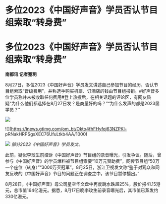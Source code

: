 # 多位2023《中国好声音》学员否认节目组索取“转身费”

# 多位2023《中国好声音》学员否认节目组索取“转身费”

**南都讯 记者蹇玥**

8月27日，多位2023《中国好声音》学员发文讲述自己参加节目的经历，否认节目组索取“晋级费用”，并称选手购买机票、订酒店的钱由节目组报销。#好声音多位学员称并未被收取任何费用#登上热搜后，在相关话题的评论区，有网友质疑“为什么他们都选择在8月27日发？是商量好的吗？”“为什么发声的都是2023届学员？”

![](https://inews.gtimg.com/om_bt/OHlOviGaDmwkRa0ISG9GREHN0vz_vv4WhxNqoKFw5qB3sAA/1000)

![](https://inews.gtimg.com/om_bt/Okto4fhFHyfqj63NZPKl-
pRNakHRPSgsXEC76UfuLtkb4AA/1000)

![](https://inews.gtimg.com/om_bt/O4eyZpvIWAa5CexdrmL5ihv4Gz7qLcJzW3jmhRlGEImOQAA/1000)
_部分2023《中国好声音》学员发文。_

此前，疑似李玟生前控诉《中国好声音》节目组的录音曝光，引发争议。随后，曾参与《中国好声音》的学员爆料被节目组索要“10万元赞助费”，网传节目组“50万一个座位（转身）”“3000万买冠军”。8月25日，浙江卫视发文称“鉴于对观众和网友反映的《中国好声音》节目的问题正在调查之中，该节目暂停播出。”

8月28日，《中国好声音》母公司星空华文盘中再度跳水跌超25%，股价报41.15港元，总市值164亿港元。据悉，8月17日晚李玟生前录音曝光后，其市值已蒸发约330亿港元。

